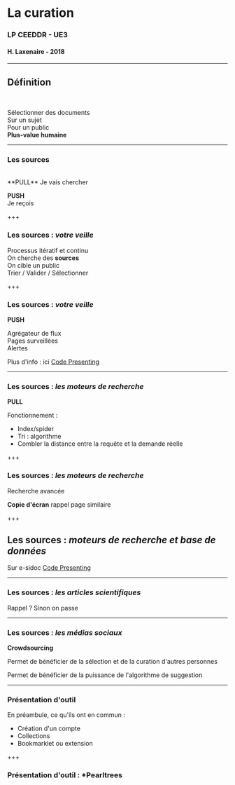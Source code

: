 
<!--Memento-->

<!-- Permet de personnaliser le texte qui apparait dans TOC-->
<!-- @title[titre modifié]-->

<!-- Permet d'avoir un cartouche autour du titre-->
<!--<p><span class="slide-title">JavaScript Block</span></p>-->

<!--permet d'ajouter une icone : https://fontawesome.com/icons?d=gallery-->
<!--@fa[arrows]-->


# La curation

### LP CEEDDR - UE3 
#### H. Laxenaire - 2018

---

## Définition

<br> <!--permet de sauter une ligne-->


<!--Mettre à gauche-->


Sélectionner des documents  
Sur un sujet  
Pour un public  
**Plus-value humaine**

---

### Les sources
<br>
<div class="centrage">
**PULL**  
Je vais chercher  

**PUSH**  
Je reçois  
</div>

+++

### Les sources : *votre veille*

Processus itératif et continu  
On cherche des **sources**  
On cible un public  
Trier / Valider / Sélectionner

+++

### Les sources : *votre veille*

**PUSH**  

Agrégateur de flux  
Pages surveillées  
Alertes  

Plus d'info : ici [Code Presenting](https://github.com/gitpitch/gitpitch/wiki/Code-Presenting)

---

### Les sources : *les moteurs de recherche*

**PULL**

Fonctionnement :

* Index/spider
* Tri : algorithme
* Combler la distance entre la requête et la demande réelle

+++

### Les sources : *les moteurs de recherche*

Recherche avancée

**Copie d'écran** rappel page similaire

+++

## Les sources : *moteurs de recherche et base de données*

Sur e-sidoc
[Code Presenting](https://github.com/gitpitch/gitpitch/wiki/Code-Presenting)

---

### Les sources : *les articles scientifiques*

Rappel ?
Sinon on passe

---

### Les sources : *les médias sociaux*

**Crowdsourcing**

Permet de bénéficier de la sélection et de la curation d'autres personnes

<!--Ex. Pearltrees-->

Permet de bénéficier de la puissance de l'algorithme de suggestion

<!--Ex. Pinterest-->


---

### Présentation d'outil

En préambule, ce qu'ils ont en commun :   
- Création d'un compte
- Collections
- Bookmarklet ou extension

+++

### Présentation d'outil : *Pearltrees







